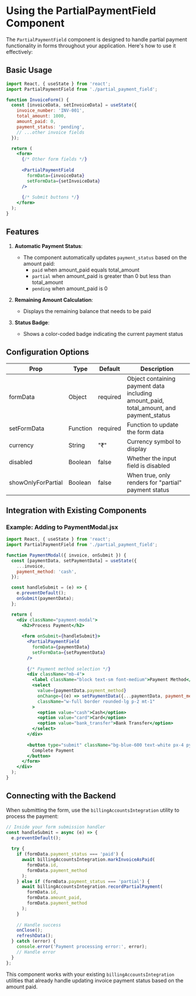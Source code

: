 # Using the PartialPaymentField Component

The `PartialPaymentField` component is designed to handle partial payment functionality in forms throughout your application. Here's how to use it effectively:

## Basic Usage

```jsx
import React, { useState } from 'react';
import PartialPaymentField from './partial_payment_field';

function InvoiceForm() {
  const [invoiceData, setInvoiceData] = useState({
    invoice_number: 'INV-001',
    total_amount: 1000,
    amount_paid: 0,
    payment_status: 'pending',
    // ...other invoice fields
  });

  return (
    <form>
      {/* Other form fields */}
      
      <PartialPaymentField
        formData={invoiceData}
        setFormData={setInvoiceData}
      />
      
      {/* Submit buttons */}
    </form>
  );
}
```

## Features

1. **Automatic Payment Status**:
   - The component automatically updates `payment_status` based on the amount paid:
     - `paid` when amount_paid equals total_amount
     - `partial` when amount_paid is greater than 0 but less than total_amount
     - `pending` when amount_paid is 0

2. **Remaining Amount Calculation**:
   - Displays the remaining balance that needs to be paid

3. **Status Badge**:
   - Shows a color-coded badge indicating the current payment status

## Configuration Options

| Prop | Type | Default | Description |
|------|------|---------|-------------|
| formData | Object | required | Object containing payment data including amount_paid, total_amount, and payment_status |
| setFormData | Function | required | Function to update the form data |
| currency | String | "₹" | Currency symbol to display |
| disabled | Boolean | false | Whether the input field is disabled |
| showOnlyForPartial | Boolean | false | When true, only renders for "partial" payment status |

## Integration with Existing Components

### Example: Adding to PaymentModal.jsx

```jsx
import React, { useState } from 'react';
import PartialPaymentField from './partial_payment_field';

function PaymentModal({ invoice, onSubmit }) {
  const [paymentData, setPaymentData] = useState({
    ...invoice,
    payment_method: 'cash',
  });

  const handleSubmit = (e) => {
    e.preventDefault();
    onSubmit(paymentData);
  };

  return (
    <div className="payment-modal">
      <h2>Process Payment</h2>
      
      <form onSubmit={handleSubmit}>
        <PartialPaymentField
          formData={paymentData}
          setFormData={setPaymentData}
        />
        
        {/* Payment method selection */}
        <div className="mb-4">
          <label className="block text-sm font-medium">Payment Method</label>
          <select
            value={paymentData.payment_method}
            onChange={(e) => setPaymentData({...paymentData, payment_method: e.target.value})}
            className="w-full border rounded-lg p-2 mt-1"
          >
            <option value="cash">Cash</option>
            <option value="card">Card</option>
            <option value="bank_transfer">Bank Transfer</option>
          </select>
        </div>
        
        <button type="submit" className="bg-blue-600 text-white px-4 py-2 rounded">
          Complete Payment
        </button>
      </form>
    </div>
  );
}
```

## Connecting with the Backend

When submitting the form, use the `billingAccountsIntegration` utility to process the payment:

```jsx
// Inside your form submission handler
const handleSubmit = async (e) => {
  e.preventDefault();
  
  try {
    if (formData.payment_status === 'paid') {
      await billingAccountsIntegration.markInvoiceAsPaid(
        formData.id, 
        formData.payment_method
      );
    } else if (formData.payment_status === 'partial') {
      await billingAccountsIntegration.recordPartialPayment(
        formData.id, 
        formData.amount_paid,
        formData.payment_method
      );
    }
    
    // Handle success
    onClose();
    refreshData();
  } catch (error) {
    console.error('Payment processing error:', error);
    // Handle error
  }
};
```

This component works with your existing `billingAccountsIntegration` utilities that already handle updating invoice payment status based on the amount paid.
